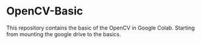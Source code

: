 # OpenCV-Basic
This repository contains the basic of the OpenCV in Google Colab.
Starting from mounting the google drive to the basics.
